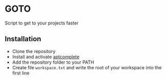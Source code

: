 # GOTO

Script to get to your projects faster

## Installation

* Clone the repository
* Install and activate [aptcomplete](https://argcomplete.readthedocs.io/en/latest/#installation)
* Add the repository folder to your PATH
* Create file ```workspace.txt``` and write the root of your workspace into the first line
